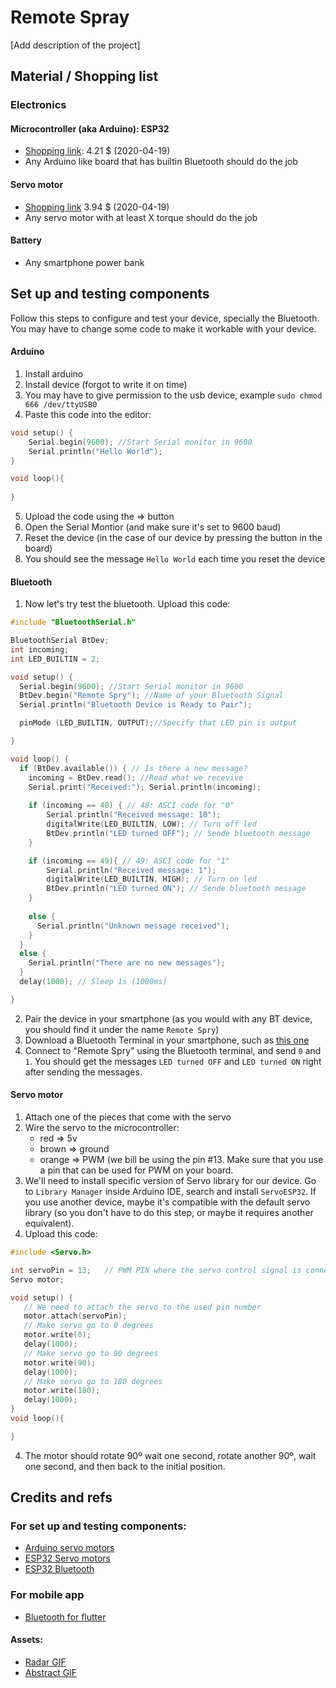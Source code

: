 # Remote Spray

[Add description of the project]

## Material / Shopping list
### Electronics
#### Microcontroller (aka Arduino): ESP32
* [Shopping link](https://aliexpress.com/item/32916569687.html): 4.21 $ (2020-04-19)
* Any Arduino like board that has builtin Bluetooth should do the job

#### Servo motor
* [Shopping link](https://aliexpress.com/item/32977139335.html) 3.94 $ (2020-04-19)
* Any servo motor with at least X torque should do the job

#### Battery
* Any smartphone power bank

## Set up and testing components
Follow this steps to configure and test your device, specially the Bluetooth. You may have to change some code to make it workable with your device.

#### Arduino
1. Install arduino
2. Install device (forgot to write it on time)
3. You may have to give permission to the usb device, example `sudo chmod 666 /dev/ttyUSB0`
4. Paste this code into the editor: 
```c++ 
void setup() {
    Serial.begin(9600); //Start Serial monitor in 9600
    Serial.println("Hello World");
}

void loop(){
    
}
```

5. Upload the code using the => button
6. Open the Serial Montior (and make sure it's set to 9600 baud)
7. Reset the device (in the case of our device by pressing the button in the board)
8. You should see the message `Hello World` each time you reset the device

#### Bluetooth
1. Now let's try test the bluetooth. Upload this code:
```c++
#include "BluetoothSerial.h"

BluetoothSerial BtDev;
int incoming;
int LED_BUILTIN = 2;

void setup() {
  Serial.begin(9600); //Start Serial monitor in 9600
  BtDev.begin("Remote Spry"); //Name of your Bluetooth Signal
  Serial.println("Bluetooth Device is Ready to Pair");

  pinMode (LED_BUILTIN, OUTPUT);//Specify that LED pin is output

}

void loop() {
  if (BtDev.available()) { // Is there a new message?
    incoming = BtDev.read(); //Read what we recevive 
    Serial.print("Received:"); Serial.println(incoming);
    
    if (incoming == 48) { // 48: ASCI code for "0"
        Serial.println("Received message: 10");
        digitalWrite(LED_BUILTIN, LOW); // Turn off led
        BtDev.println("LED turned OFF"); // Sende bluetooth message
    }

    if (incoming == 49){ // 49: ASCI code for "1"
        Serial.println("Received message: 1");
        digitalWrite(LED_BUILTIN, HIGH); // Turn on led
        BtDev.println("LED turned ON"); // Sende bluetooth message
    }
        
    else {
      Serial.println("Unknown message received");
    }
  }
  else {
    Serial.println("There are no new messages");
  }
  delay(1000); // Sleep 1s (1000ms)

}
```

2. Pair the device in your smartphone (as you would with any BT device, you should find it under the name `Remote Spry`)
3. Download a Bluetooth Terminal in your smartphone, such as [this one](https://f-droid.org/packages/ru.sash0k.bluetooth_terminal/)
4. Connect to "Remote Spry" using the Bluetooth terminal, and send `0` and `1`. You should get the messages `LED turned OFF` and `LED turned ON` right after sending the messages.

#### Servo motor
1. Attach one of the pieces that come with the servo
2. Wire the servo to the microcontroller:
	* red => 5v
    * brown => ground
    * orange => PWM (we bill be using the pin #13. Make sure that you use a pin that can be used for PWM on your board.
3. We'll need to install specific version of Servo library for our device. Go to `Library Manager` inside Arduino IDE, search and install `ServoESP32`. If you use another device, maybe it's compatible with the default servo library (so you don't have to do this step, or maybe it requires another equivalent). 
3. Upload this code:
```c++
#include <Servo.h> 

int servoPin = 13;   // PWM PIN where the servo control signal is connected (change it according to your device and schematic)
Servo motor; 

void setup() { 
   // We need to attach the servo to the used pin number 
   motor.attach(servoPin);
   // Make servo go to 0 degrees 
   motor.write(0); 
   delay(1000); 
   // Make servo go to 90 degrees 
   motor.write(90); 
   delay(1000); 
   // Make servo go to 180 degrees 
   motor.write(180); 
   delay(1000); 
}
void loop(){ 

}
```

4. The motor should rotate 90º wait one second, rotate another 90º, wait one second, and then back to the initial position.

## Credits and refs
### For set up and testing components:
* [Arduino servo motors](https://www.instructables.com/id/Arduino-Servo-Motors)
* [ESP32 Servo motors](https://microcontrollerslab.com/esp32-servo-motor-web-server-arduino/)
* [ESP32 Bluetooth](https://circuitdigest.com/microcontroller-projects/using-classic-bluetooth-in-esp32-and-toogle-an-led)
### For mobile app
* [Bluetooth for flutter](https://github.com/edufolly/flutter_bluetooth_serial)
#### Assets:
* [Radar GIF](https://media.giphy.com/media/TKijmiXU6z700j6Gkp/giphy.gif)
* [Abstract GIF](https://i.gifer.com/7ZAO.gif)
